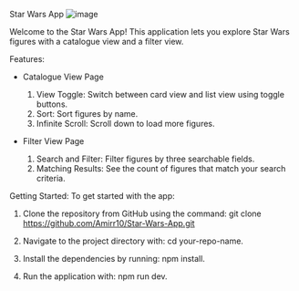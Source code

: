 
Star Wars App
![image](https://github.com/user-attachments/assets/df2cf353-0efe-4ddd-8056-7e969c46e94c)


Welcome to the Star Wars App! 
This application lets you explore Star Wars figures with a catalogue view and a filter view.

Features:
- Catalogue View Page
  1. View Toggle: Switch between card view and list view using toggle buttons.
  2. Sort: Sort figures by name.
  3. Infinite Scroll: Scroll down to load more figures.

- Filter View Page
  1. Search and Filter: Filter figures by three searchable fields.
  2. Matching Results: See the count of figures that match your search criteria.

Getting Started:
To get started with the app:

1. Clone the repository from GitHub using the command: git clone https://github.com/Amirr10/Star-Wars-App.git

2. Navigate to the project directory with: cd your-repo-name.

3. Install the dependencies by running: npm install.

4. Run the application with: npm run dev.
